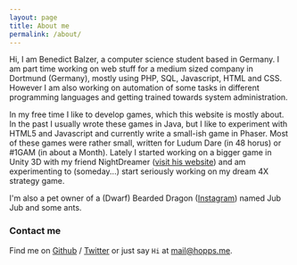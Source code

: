 ```yaml
---
layout: page
title: About me
permalink: /about/
---
```


Hi, I am Benedict Balzer, a computer science student based in Germany. 
I am part time working on web stuff for a medium sized company in Dortmund (Germany), mostly using PHP, SQL, Javascript, HTML and CSS. 
However I am also working on automation of some tasks in different programming languages and getting trained towards system administration.

In my free time I like to develop games, which this website is mostly about. 
In the past I usually wrote these games in Java, but I like to experiment with HTML5 and Javascript and currently write a small-ish game in Phaser. Most of these games were rather small, written for Ludum Dare (in 48 horus) or #1GAM (in about a Month).
Lately I started working on a bigger game in Unity 3D with my friend NightDreamer ([visit his website][nightdreamer]) and am experimenting to (someday...) start seriously working on my dream 4X strategy game.

I'm also a pet owner of a (Dwarf) Bearded Dragon ([Instagram][jubjub]) named Jub Jub and some ants.

### Contact me

Find me on [Github][github] / [Twitter][Twitter] or just say `Hi` at 
[mail@hopps.me](mailto:mail@hopps.me).


[github]: https://github.com/devhopps
[twitter]: https://twitter.com/dev_hopps
[nightdreamer]: https://nightdreamer.me
[jubjub]: https://www.instagram.com/jubjub_dragon/
